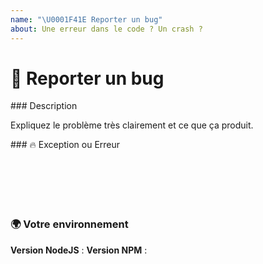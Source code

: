 ```yaml
---
name: "\U0001F41E Reporter un bug"
about: Une erreur dans le code ? Un crash ?
---
```


# 🐞  Reporter un bug

### Description

Expliquez le problème très clairement et ce que ça produit.

### 🔥  Exception ou Erreur

<pre><code>

<!-- Si le soucis vous sors une erreur, recopiez-la ici. Faites attention aux informations privées. -->
<!-- ✍ ️-->

</code></pre>

### 🌍  Votre environnement

**Version NodeJS** :
**Version NPM** :

<code><pre>

<!-- Faites un copié collé de votre package.json -->
<!-- ✍ ️-->

</code></pre> 
